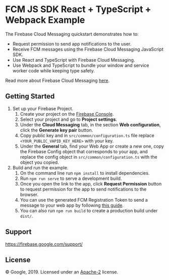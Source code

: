 # FCM JS SDK React + TypeScript + Webpack Example

The Firebase Cloud Messaging quickstart demonstrates how to:

- Request permission to send app notifications to the user.
- Receive FCM messages using the Firebase Cloud Messaging JavaScript SDK.
- Use React and TypeScript with Firebase Cloud Messaging.
- Use Webpack and TypeScript to bundle your window and service worker code while keeping type safety.

Read more about Firebase Cloud Messaging [here](https://firebase.google.com/docs/cloud-messaging/).

## Getting Started

1. Set up your Firebase Project.
   1. Create your project on the [Firebase Console](https://console.firebase.google.com).
   1. Select your project and go to **Project settings**.
   1. Under the **Cloud Messaging** tab, in the section **Web configuration**, click the **Generate key pair** button.
   1. Copy public key and in `src/common/configuration.ts` file replace `<YOUR_PUBLIC_VAPID_KEY_HERE>` with your key.
   1. Under the **General** tab, find your Web App or create a new one, copy the Firebase Config object that corresponds to your app, and replace the config object in `src/common/configuration.ts` with the object you copied.
1. Build and run the example.
   1. On the command line run `npm install` to install dependencies.
   1. Run `npm run serve` to serve a development build.
   1. Once you open the link to the app, click **Request Permission** button to request permission for the app to send notifications to the browser.
   1. You can use the generated FCM Registration Token to send a message to your web app by following [this guide](https://firebase.google.com/docs/cloud-messaging/js/first-message#send_a_notification_message).
   1. You can also run `npm run build` to create a production build under `dist/`.

## Support

https://firebase.google.com/support/

## License

© Google, 2019. Licensed under an [Apache-2](../LICENSE) license.
